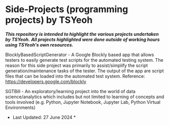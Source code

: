 # Side-Projects (programming projects) by TSYeoh

***This repository is intended to highlight the various projects undertaken by TSYeoh.*** 
***All projects highlighted were done outside of working hours using TSYeoh's own resources.*** 

BlocklyBasedScriptGenerator - A Google Blockly based app that allows testers to easily generate test scripts for the
                              automated testing system. The reason for this side project was primarily to assist/simplify
                              the script generation/maintenance tasks of the tester.
                              The output of the app are script files that can be loaded into the automated test system.
                              Reference: https://developers.google.com/blockly

SGTBill - An exploratory/learning project into the world of data science/analytics which includes but not limited to 
          learning of concepts and tools involved (e.g. Python, Jupyter Notebook, Jupyter Lab, Python Virtual Environments)

* Last Updated: 27 June 2024 *
